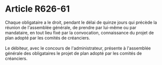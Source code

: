 # Article R626-61

Chaque obligataire a le droit, pendant le délai de quinze jours qui précède la réunion de l'assemblée générale, de prendre par lui-même ou par mandataire, en tout lieu fixé par la convocation, connaissance du projet de plan adopté par les comités de créanciers. <br/><br/> Le débiteur, avec le concours de l'administrateur, présente à l'assemblée générale des obligataires le projet de plan adopté par les comités de créanciers.